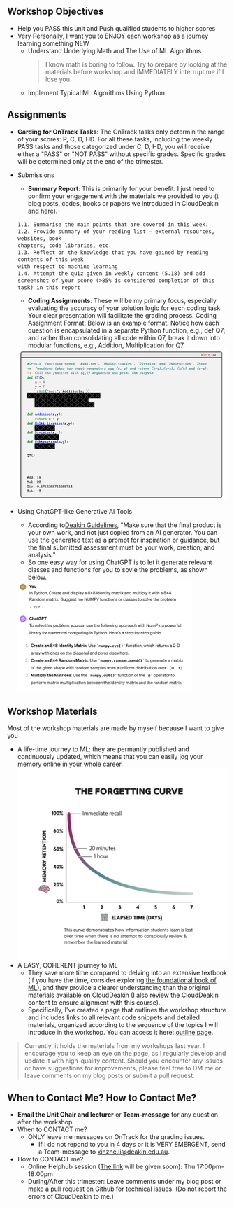 

## Workshop Objectives 
* Help you PASS this unit and Push qualified students to higher scores
* Very Personally, I want you to ENJOY each workshop as a journey learning something NEW
  * Understand Underlying Math and The Use of ML Algorithms
      > I know math is boring to follow. Try to prepare by looking at the materials before workshop and IMMEDIATELY interrupt me if I lose you.
      <!-- Math is sometimes more strict and concise than human language. If you do not understand after I explained it, it must be due to my poor ability of explaining them. Feel free to ASK me on the workshops. -->
  * Implement Typical ML Algorithms Using Python 
  <!-- from Scratch Rather Than Just Use High-level API
    * Suggest using CoPilot for real-time code completion in this course
    * Use ChatGPT for code generation if you know the exact steps of algorithms for your benefit, otherwise, the generated code would be rubbish
    * But feel free to generate rubbish for unimportant parts like visualization since this course wants to train you as ML EXPERTS rather than design experts
    *  -->

## Assignments
* **Garding for OnTrack Tasks**: The OnTrack tasks only determin the range of your scores: P, C, D, HD. For all these tasks, including the weekly PASS tasks and those categorized under C, D, HD, you will receive either a "PASS" or "NOT PASS" without specific grades. Specific grades will be determined only at the end of the trimester. 

* Submissions
  * **Summary Report**: This is primarily for your benefit. I just need to confirm your engagement with the materials we provided to you (t blog posts, codes, books or papers we introduced in CloudDeakin and [here](https://github.com/xinzhel/learn-machine-learning/blob/main/README.md)). 

  ```
  1.1. Summarise the main points that are covered in this week. 
  1.2. Provide summary of your reading list – external resources, websites, book 
  chapters, code libraries, etc.
  1.3. Reflect on the knowledge that you have gained by reading contents of this week 
  with respect to machine learning
  1.4. Attempt the quiz given in weekly content (5.18) and add screenshot of your score (>85% is considered completion of this task) in this report
  ```
  * **Coding Assignments**: These will be my primary focus, especially evaluating the accuracy of your solution logic for each coding task. Your clear presentation will facilitate the grading process.
Coding Assignment Format: Below is an example format. Notice how each question is encapsulated in a separate Python function, e.g., def Q7; and rather than consolidating all code within Q7, break it down into modular functions, e.g., Addition, Multiplication for Q7.
  <img src="pics/example_format.png" width=600>
* Using ChatGPT-like Generative AI Tools
  * According to[Deakin Guidelines](https://blogs.deakin.edu.au/deakinlife/2023/02/02/what-you-need-to-know-about-chatgpt-and-other-ai-tools/#:~:text=Make%20sure%20that%20the%20final,work%2C%20creation%2C%20and%20analysis), "Make sure that the final product is your own work, and not just copied from an AI generator. You can use the generated text as a prompt for inspiration or guidance, but the final submitted assessment must be your work, creation, and analysis."
  * So one easy way for using ChatGPT is to let it generate relevant classes and functions for you to sovle the problems, as shown below.
  
  <img src="pics/using_chatgpt.png" width=400>
  
## Workshop Materials
Most of the workshop materials are made by myself because I want to give you 
* A life-time journey to ML: they are permantly published and continuously updated, which means that you can easily jog your memory online in your whole career.
![](pics/forgetting_curve.jpeg)
* A EASY, COHERENT journey to ML
  *  They save more time compared to delving into an extensive textbook (if you have the time, consider exploring [the foundational book of ML](https://www.microsoft.com/en-us/research/uploads/prod/2006/01/Bishop-Pattern-Recognition-and-Machine-Learning-2006.pdf)), and they provide a clearer understanding than the original materials available on CloudDeakin (I also review the CloudDeakin content to ensure alignment with this course). 
  *  Specifically, I've created a page that outlines the workshop structure and includes links to all relevant code snippets and detailed materials, organized according to the sequence of the topics I will introduce in the workshop. You can access it here: [outline page](https://github.com/xinzhel/learn-machine-learning/blob/main/README.md).
<!-- * they are more comprehensive. You will learn more than expected for PASSing this course is not enough for me as a tutor, I want to prepare you as a knowledgeable ML engineer. 
> Sometimes, I may lose you. Remind me please. -->

> Currently, it holds the materials from my workshops last year. I encourage you to keep an eye on the page, as I regularly develop and update it with high-quality content. Should you encounter any issues or have suggestions for improvements, please feel free to DM me or leave comments on my blog posts or submit a pull request.


## When to Contact Me? How to Contact Me?
* **Email the Unit Chair and lecturer** or **Team-message** for any question after the workshop
* When to CONTACT me?
  * ONLY leave me messages on OnTrack for the grading issues.
    * If I do not repond to you in 4 days or it is VERY EMERGENT, send a Team-message to xinzhe.li@deakin.edu.au.
* How to CONTACT me?
  <!-- * Workshops at Burwood: Wed 13:00-14:50 Burwood LC5.105; Wed 16:00-17:50 LC2.100
  * [Online Workshop](https://teams.microsoft.com/l/message/19:a2a4a88a0b52481fb158d02901417913@thread.tacv2/1709172461138?tenantId=d02378ec-1688-46d5-8540-1c28b5f470f6&groupId=bdeccde9-d8bd-424e-9c17-bd5e2c198d8d&parentMessageId=1709172461138&teamName=SIT307-SIT720%20Machine%20Learning%20T1%202024&channelName=SIT307_SIT720_OnlineWorkshop_Thur_6pm_7.50pm&createdTime=1709172461138): Thu 18:00-19:50  -->
  * Online Helphub session ([The link](https://teams.microsoft.com/l/meetup-join/19:33c1111d96654650bd2fb52943701d25@thread.tacv2/1709789549124?context=%7B%22Tid%22:%22d02378ec-1688-46d5-8540-1c28b5f470f6%22,%22Oid%22:%224ba13cd8-3d96-4211-a014-6ad747495e5a%22%7D) will be given soom): Thu 17:00pm-18:00pm
  * During/After this trimester: Leave comments under my blog post or make a pull request on Github for technical issues. (Do not report the errors of CloudDeakin to me.)

<!-- * [See Unit Guide](https://apps.deakin.edu.au/current-students-unitguides/UnitGuide.php?service_cd=I&unit=SIT720&year=2023&semester=TRI-1#0-UNIT-CHAIR-TABLE) -->

<!-- https://deakin365-my.sharepoint.com/personal/m_liu_deakin_edu_au/_layouts/15/onedrive.aspx?csf=1&web=1&e=MFKEWI&cid=2f6034de-6c1b-430d-8e13-557421220221&id=%2Fpersonal%2Fm_liu_deakin_edu_au%2FDocuments%2FSIT720%2F2024T1_SIT307_720&FolderCTID=0x0120000B6486C66F26E44AB22A8CF7E77397B8&view=0 -->


